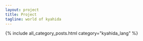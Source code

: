 ```yaml
---
layout: project
title: Project
tagline: world of kyahida
---
```


{% include all_category_posts.html category="kyahida_lang" %}
